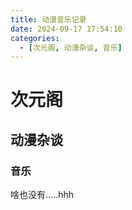 ```yaml
---
title: 动漫音乐记录
date: 2024-09-17 17:54:10
categories:
  - [次元阁, 动漫杂谈, 音乐]
---
```


# 次元阁

## 动漫杂谈

### 音乐

啥也没有.....hhh
